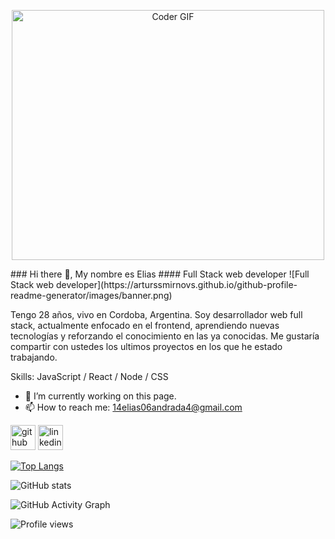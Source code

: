 <p align="center">

  <img src="https://globaledu.net.in/front-end-development" alt="Coder GIF" width="500" height="400">
  
</p>
### Hi there 👋, My nombre es Elias
#### Full Stack web developer
![Full Stack web developer](https://arturssmirnovs.github.io/github-profile-readme-generator/images/banner.png)

Tengo 28 años, vivo en Cordoba, Argentina. Soy desarrollador web full stack, actualmente enfocado en el frontend, aprendiendo nuevas tecnologías y reforzando el conocimiento en las ya conocidas. Me gustaría compartir con ustedes los ultimos proyectos en los que he estado trabajando.

Skills: JavaScript / React / Node / CSS

- 🔭 I’m currently working on this page. 
- 📫 How to reach me: 14elias06andrada4@gmail.com 


[<img src='https://cdn.jsdelivr.net/npm/simple-icons@3.0.1/icons/github.svg' alt='github' height='40'>](https://github.com/EEA94)  [<img src='https://cdn.jsdelivr.net/npm/simple-icons@3.0.1/icons/linkedin.svg' alt='linkedin' height='40'>](https://www.linkedin.com/in/https://www.linkedin.com/in/eliasandrada-dev//)  

[![Top Langs](https://github-readme-stats.vercel.app/api/top-langs/?username=EEA94)](https://github.com/anuraghazra/github-readme-stats)

![GitHub stats](https://github-readme-stats.vercel.app/api?username=EEA94&show_icons=true&count_private=true)  

![GitHub Activity Graph](https://activity-graph.herokuapp.com/graph?username=EEA94)  

![Profile views](https://gpvc.arturio.dev/EEA94)  
